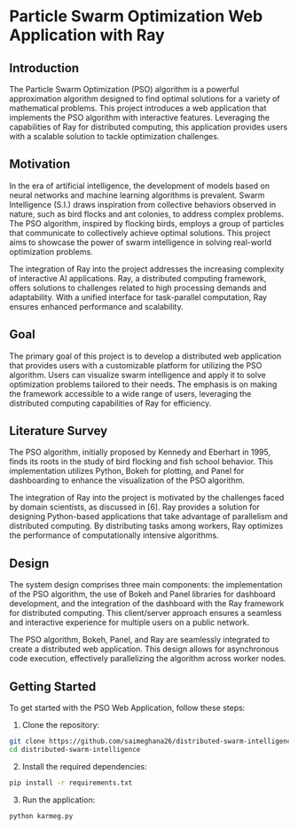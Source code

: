 # Particle Swarm Optimization Web Application with Ray

## Introduction

The Particle Swarm Optimization (PSO) algorithm is a powerful approximation algorithm designed to find optimal solutions for a variety of mathematical problems. This project introduces a web application that implements the PSO algorithm with interactive features. Leveraging the capabilities of Ray for distributed computing, this application provides users with a scalable solution to tackle optimization challenges.

## Motivation

In the era of artificial intelligence, the development of models based on neural networks and machine learning algorithms is prevalent. Swarm Intelligence (S.I.) draws inspiration from collective behaviors observed in nature, such as bird flocks and ant colonies, to address complex problems. The PSO algorithm, inspired by flocking birds, employs a group of particles that communicate to collectively achieve optimal solutions. This project aims to showcase the power of swarm intelligence in solving real-world optimization problems.

The integration of Ray into the project addresses the increasing complexity of interactive AI applications. Ray, a distributed computing framework, offers solutions to challenges related to high processing demands and adaptability. With a unified interface for task-parallel computation, Ray ensures enhanced performance and scalability.

## Goal

The primary goal of this project is to develop a distributed web application that provides users with a customizable platform for utilizing the PSO algorithm. Users can visualize swarm intelligence and apply it to solve optimization problems tailored to their needs. The emphasis is on making the framework accessible to a wide range of users, leveraging the distributed computing capabilities of Ray for efficiency.

## Literature Survey

The PSO algorithm, initially proposed by Kennedy and Eberhart in 1995, finds its roots in the study of bird flocking and fish school behavior. This implementation utilizes Python, Bokeh for plotting, and Panel for dashboarding to enhance the visualization of the PSO algorithm.

The integration of Ray into the project is motivated by the challenges faced by domain scientists, as discussed in [6]. Ray provides a solution for designing Python-based applications that take advantage of parallelism and distributed computing. By distributing tasks among workers, Ray optimizes the performance of computationally intensive algorithms.

## Design

The system design comprises three main components: the implementation of the PSO algorithm, the use of Bokeh and Panel libraries for dashboard development, and the integration of the dashboard with the Ray framework for distributed computing. This client/server approach ensures a seamless and interactive experience for multiple users on a public network.

The PSO algorithm, Bokeh, Panel, and Ray are seamlessly integrated to create a distributed web application. This design allows for asynchronous code execution, effectively parallelizing the algorithm across worker nodes.

## Getting Started

To get started with the PSO Web Application, follow these steps:

1. Clone the repository:

```bash
git clone https://github.com/saimeghana26/distributed-swarm-intelligence.git
cd distributed-swarm-intelligence
```

2. Install the required dependencies:

```bash
pip install -r requirements.txt
```

3. Run the application:

```bash
python karmeg.py
```

